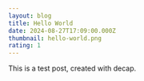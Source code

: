 ```yaml
---
layout: blog
title: Hello World
date: 2024-08-27T17:09:00.000Z
thumbnail: hello-world.png
rating: 1
---
```

This is a test post, created with decap.
